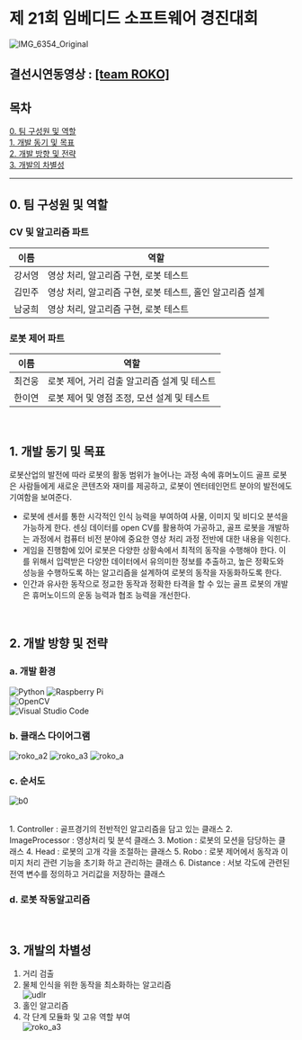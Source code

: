 # 제 21회 임베디드 소프트웨어 경진대회
![IMG_6354_Original](https://github.com/user-attachments/assets/38cdf79b-06c3-4e58-9bc8-3a93783b35c3)

## 결선시연동영상 : [[team ROKO]](https://youtu.be/G8WIHnUlc4U?feature=shared)  

## 목차
[0. 팀 구성원 및 역할](#0.-팀-구성원-및-역할)  
[1. 개발 동기 및 목표](#1.-개발-동기-및-목표)  
[2. 개발 방향 및 전략](#2.-개발-방향-및-전략)  
[3. 개발의 차별성](#3.-개발의-차별성)  

---  
## 0. 팀 구성원 및 역할
### CV 및 알고리즘 파트 
| 이름 | 역할 |
| --- | --- |
| 강서영 | 영상 처리, 알고리즘 구현, 로봇 테스트 |
| 김민주 | 영상 처리, 알고리즘 구현, 로봇 테스트, 홀인 알고리즘 설계 |
| 남궁희 | 영상 처리, 알고리즘 구현, 로봇 테스트 |

### 로봇 제어 파트
| 이름 | 역할 |
| --- | --- |
| 최건웅 | 로봇 제어, 거리 검출 알고리즘 설계 및 테스트 |
| 한이연 | 로봇 제어 및 영점 조정, 모션 설계 및 테스트 |
<br>
    
## 1. 개발 동기 및 목표
로봇산업의 발전에 따라 로봇의 활동 범위가 늘어나는 과정 속에 휴머노이드 골프 로봇은 사람들에게 새로운 콘텐츠와 재미를 제공하고, 로봇이 엔터테인먼트 분야의 발전에도 기여함을 보여준다.
- 로봇에 센서를 통한 시각적인 인식 능력을 부여하여 사물, 이미지 및 비디오 분석을 가능하게 한다. 센싱 데이터를 open CV를 활용하여 가공하고, 골프 로봇을 개발하는 과정에서 컴퓨터 비전 분야에 중요한 영상 처리 과정 전반에 대한 내용을 익힌다. 
- 게임을 진행함에 있어 로봇은 다양한 상황속에서 최적의 동작을 수행해야 한다. 이를 위해서 입력받은 다양한 데이터에서 유의미한 정보를 추출하고, 높은 정확도와 성능을 수행하도록 하는 알고리즘을 설계하여 로봇의 동작을 자동화하도록 한다. 
- 인간과 유사한 동작으로 정교한 동작과 정확한 타격을 할 수 있는 골프 로봇의 개발은 휴머노이드의 운동 능력과 협조 능력을 개선한다.

<br>
  
## 2. 개발 방향 및 전략

### a. 개발 환경
![Python](https://img.shields.io/badge/python-3670A0?style=for-the-badge&logo=python&logoColor=ffdd54) ![Raspberry Pi](https://img.shields.io/badge/-RaspberryPi-C51A4A?style=for-the-badge&logo=Raspberry-Pi) <br>
![OpenCV](https://img.shields.io/badge/opencv-%23white.svg?style=for-the-badge&logo=opencv&logoColor=white) <br>
![Visual Studio Code](https://img.shields.io/badge/Visual%20Studio%20Code-0078d7.svg?style=for-the-badge&logo=visual-studio-code&logoColor=white)
 <br>

### b. 클래스 다이어그램
![roko_a2](https://github.com/user-attachments/assets/65ae742f-f658-4b32-a325-2087e0c17416) ![roko_a3](https://github.com/user-attachments/assets/3ac20f5f-0512-4d8f-af78-9c18d33f4f59)
![roko_a](https://github.com/user-attachments/assets/f1ff2404-7c2c-4f73-a784-2ef323e9c3de)


### c. 순서도
![b0](https://github.com/user-attachments/assets/0ba9b2f0-04b5-4b93-86e5-a3926f07da0c) 

<br>
1. Controller : 골프경기의 전반적인 알고리즘을 담고 있는 클래스
2. ImageProcessor : 영상처리 및 분석 클래스
3. Motion : 로봇의 모션을 담당하는 클래스
4. Head : 로봇의 고개 각을 조절하는 클래스
5. Robo : 로봇 제어에서 동작과 이미지 처리 관련 기능을 초기화 하고 관리하는 클래스
6. Distance : 서보 각도에 관련된 전역 변수를 정의하고 거리값을 저장하는 클래스
<br>

### d. 로봇 작동알고리즘
<br>
 
 
## 3. 개발의 차별성 
1. 거리 검출  
2. 물체 인식을 위한 동작을 최소화하는 알고리즘  
![udlr](https://github.com/user-attachments/assets/d611410a-e2d5-45af-9769-cee7fa8597d0)  
3. 홀인 알고리즘  
4. 각 단계 모듈화 및 고유 역할 부여  
![roko_a3](https://github.com/user-attachments/assets/3ac20f5f-0512-4d8f-af78-9c18d33f4f59)  

<br>

